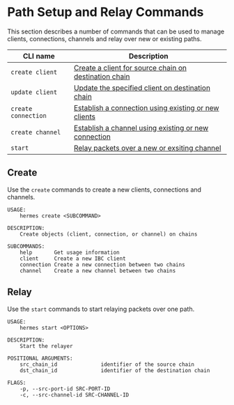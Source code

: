 # Path Setup and Relay Commands

This section describes a number of commands that can be used to manage clients, connections, channels and relay over new or existing  paths.

| CLI name               | Description                                                                                                     |
| ---------------------- | --------------------------------------------------------------------------------------------------------------- |
| `create client`        | [Create a client for source chain on destination chain](./clients.md#create-client)                         |
| `update client`        | [Update the specified client on destination chain](./clients.md#md-client)                              |
| `create connection`    | [Establish a connection using existing or new clients](./connections.md#establish-connection)                            |
| `create channel`       | [Establish a channel using existing or new connection](./channels.md#establish-channel)                            |
| `start`                | [Relay packets over a new or exsiting channel](./packets.md#start)                            |


## Create 
Use the `create` commands to create a new clients, connections and channels.

```shell
USAGE:
    hermes create <SUBCOMMAND>

DESCRIPTION:
    Create objects (client, connection, or channel) on chains

SUBCOMMANDS:
    help       Get usage information
    client     Create a new IBC client
    connection Create a new connection between two chains
    channel    Create a new channel between two chains
```

## Relay 
Use the `start` commands to start relaying packets over one path.

```shell
USAGE:
    hermes start <OPTIONS>

DESCRIPTION:
    Start the relayer

POSITIONAL ARGUMENTS:
    src_chain_id              identifier of the source chain
    dst_chain_id              identifier of the destination chain

FLAGS:
    -p, --src-port-id SRC-PORT-ID
    -c, --src-channel-id SRC-CHANNEL-ID
```

